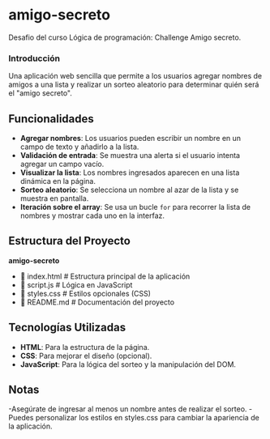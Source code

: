 # amigo-secreto
Desafio del curso Lógica de programación: Challenge Amigo secreto.

### Introducción

Una aplicación web sencilla que permite a los usuarios agregar nombres de amigos a una lista y realizar un sorteo aleatorio para determinar quién será el "amigo secreto".

## Funcionalidades

- **Agregar nombres**: Los usuarios pueden escribir un nombre en un campo de texto y añadirlo a la lista.
- **Validación de entrada**: Se muestra una alerta si el usuario intenta agregar un campo vacío.
- **Visualizar la lista**: Los nombres ingresados aparecen en una lista dinámica en la página.
- **Sorteo aleatorio**: Se selecciona un nombre al azar de la lista y se muestra en pantalla.
- **Iteración sobre el array**: Se usa un bucle `for` para recorrer la lista de nombres y mostrar cada uno en la interfaz.

## Estructura del Proyecto

**amigo-secreto**
- 📄 index.html # Estructura principal de la aplicación
- 📄 script.js # Lógica en JavaScript
- 📄 styles.css # Estilos opcionales (CSS) 
- 📄 README.md # Documentación del proyecto

## Tecnologías Utilizadas

- **HTML**: Para la estructura de la página.
- **CSS**: Para mejorar el diseño (opcional).
- **JavaScript**: Para la lógica del sorteo y la manipulación del DOM.

## Notas

-Asegúrate de ingresar al menos un nombre antes de realizar el sorteo.
-Puedes personalizar los estilos en styles.css para cambiar la apariencia de la aplicación.
